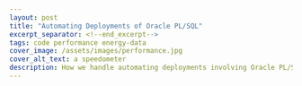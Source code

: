 ```yaml
---
layout: post
title: "Automating Deployments of Oracle PL/SQL"
excerpt_separator: <!--end_excerpt-->
tags: code performance energy-data
cover_image: /assets/images/performance.jpg
cover_alt_text: a speedometer
description: How we handle automating deployments involving Oracle PL/SQL procedures, packages, etc.
---
```

